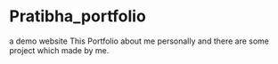 # Pratibha_portfolio
a demo website 
This Portfolio about me personally and there are some project which made by me.
